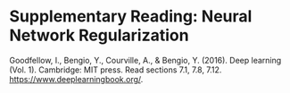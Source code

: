 # Supplementary Reading: Neural Network Regularization

Goodfellow, I., Bengio, Y., Courville, A., & Bengio, Y. (2016). Deep learning (Vol. 1). Cambridge: MIT press. Read sections  7.1, 7.8, 7.12. https://www.deeplearningbook.org/.  